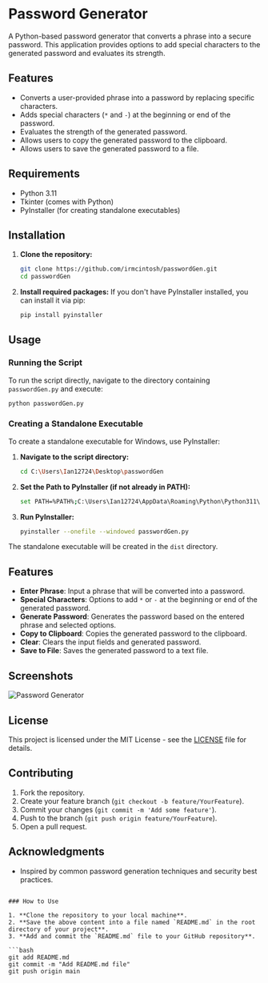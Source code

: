 # Password Generator

A Python-based password generator that converts a phrase into a secure password. This application provides options to add special characters to the generated password and evaluates its strength.

## Features

- Converts a user-provided phrase into a password by replacing specific characters.
- Adds special characters (`*` and `-`) at the beginning or end of the password.
- Evaluates the strength of the generated password.
- Allows users to copy the generated password to the clipboard.
- Allows users to save the generated password to a file.

## Requirements

- Python 3.11
- Tkinter (comes with Python)
- PyInstaller (for creating standalone executables)

## Installation

1. **Clone the repository:**
    ```bash
    git clone https://github.com/irmcintosh/passwordGen.git
    cd passwordGen
    ```

2. **Install required packages:**
    If you don't have PyInstaller installed, you can install it via pip:
    ```bash
    pip install pyinstaller
    ```

## Usage

### Running the Script

To run the script directly, navigate to the directory containing `passwordGen.py` and execute:

```bash
python passwordGen.py
```

### Creating a Standalone Executable

To create a standalone executable for Windows, use PyInstaller:

1. **Navigate to the script directory:**
    ```bash
    cd C:\Users\Ian12724\Desktop\passwordGen
    ```

2. **Set the Path to PyInstaller (if not already in PATH):**
    ```bash
    set PATH=%PATH%;C:\Users\Ian12724\AppData\Roaming\Python\Python311\Scripts
    ```

3. **Run PyInstaller:**
    ```bash
    pyinstaller --onefile --windowed passwordGen.py
    ```

The standalone executable will be created in the `dist` directory.

## Features

- **Enter Phrase**: Input a phrase that will be converted into a password.
- **Special Characters**: Options to add `*` or `-` at the beginning or end of the generated password.
- **Generate Password**: Generates the password based on the entered phrase and selected options.
- **Copy to Clipboard**: Copies the generated password to the clipboard.
- **Clear**: Clears the input fields and generated password.
- **Save to File**: Saves the generated password to a text file.

## Screenshots

![Password Generator](screenshots/password_generator.png)

## License

This project is licensed under the MIT License - see the [LICENSE](LICENSE) file for details.

## Contributing

1. Fork the repository.
2. Create your feature branch (`git checkout -b feature/YourFeature`).
3. Commit your changes (`git commit -m 'Add some feature'`).
4. Push to the branch (`git push origin feature/YourFeature`).
5. Open a pull request.

## Acknowledgments

- Inspired by common password generation techniques and security best practices.
```

### How to Use

1. **Clone the repository to your local machine**.
2. **Save the above content into a file named `README.md` in the root directory of your project**.
3. **Add and commit the `README.md` file to your GitHub repository**.

```bash
git add README.md
git commit -m "Add README.md file"
git push origin main
```
